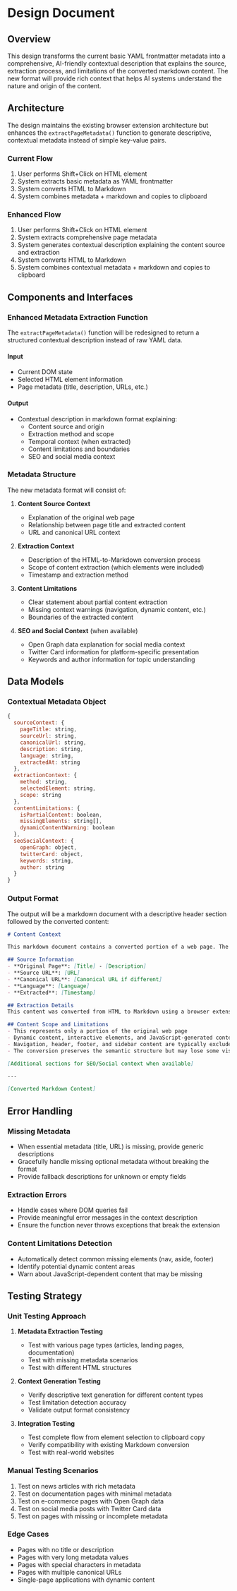 # Design Document

## Overview

This design transforms the current basic YAML frontmatter metadata into a comprehensive, AI-friendly contextual description that explains the source, extraction process, and limitations of the converted markdown content. The new format will provide rich context that helps AI systems understand the nature and origin of the content.

## Architecture

The design maintains the existing browser extension architecture but enhances the `extractPageMetadata()` function to generate descriptive, contextual metadata instead of simple key-value pairs.

### Current Flow
1. User performs Shift+Click on HTML element
2. System extracts basic metadata as YAML frontmatter
3. System converts HTML to Markdown
4. System combines metadata + markdown and copies to clipboard

### Enhanced Flow
1. User performs Shift+Click on HTML element
2. System extracts comprehensive page metadata
3. System generates contextual description explaining the content source and extraction
4. System converts HTML to Markdown
5. System combines contextual metadata + markdown and copies to clipboard

## Components and Interfaces

### Enhanced Metadata Extraction Function

The `extractPageMetadata()` function will be redesigned to return a structured contextual description instead of raw YAML data.

#### Input
- Current DOM state
- Selected HTML element information
- Page metadata (title, description, URLs, etc.)

#### Output
- Contextual description in markdown format explaining:
  - Content source and origin
  - Extraction method and scope
  - Temporal context (when extracted)
  - Content limitations and boundaries
  - SEO and social media context

### Metadata Structure

The new metadata format will consist of:

1. **Content Source Context**
   - Explanation of the original web page
   - Relationship between page title and extracted content
   - URL and canonical URL context

2. **Extraction Context**
   - Description of the HTML-to-Markdown conversion process
   - Scope of content extraction (which elements were included)
   - Timestamp and extraction method

3. **Content Limitations**
   - Clear statement about partial content extraction
   - Missing context warnings (navigation, dynamic content, etc.)
   - Boundaries of the extracted content

4. **SEO and Social Context** (when available)
   - Open Graph data explanation for social media context
   - Twitter Card information for platform-specific presentation
   - Keywords and author information for topic understanding

## Data Models

### Contextual Metadata Object
```javascript
{
  sourceContext: {
    pageTitle: string,
    sourceUrl: string,
    canonicalUrl: string,
    description: string,
    language: string,
    extractedAt: string
  },
  extractionContext: {
    method: string,
    selectedElement: string,
    scope: string
  },
  contentLimitations: {
    isPartialContent: boolean,
    missingElements: string[],
    dynamicContentWarning: boolean
  },
  seoSocialContext: {
    openGraph: object,
    twitterCard: object,
    keywords: string,
    author: string
  }
}
```

### Output Format
The output will be a markdown document with a descriptive header section followed by the converted content:

```markdown
# Content Context

This markdown document contains a converted portion of a web page. The content was extracted from [Page Title] (URL) on [Date].

## Source Information
- **Original Page**: [Title] - [Description]
- **Source URL**: [URL]
- **Canonical URL**: [Canonical URL if different]
- **Language**: [Language]
- **Extracted**: [Timestamp]

## Extraction Details
This content was converted from HTML to Markdown using a browser extension. The conversion focused on [specific element description] and may not include the complete page context such as navigation menus, sidebars, or dynamic content that loads after the initial page render.

## Content Scope and Limitations
- This represents only a portion of the original web page
- Dynamic content, interactive elements, and JavaScript-generated content may be missing
- Navigation, header, footer, and sidebar content are typically excluded
- The conversion preserves the semantic structure but may lose some visual formatting

[Additional sections for SEO/Social context when available]

---

[Converted Markdown Content]
```

## Error Handling

### Missing Metadata
- When essential metadata (title, URL) is missing, provide generic descriptions
- Gracefully handle missing optional metadata without breaking the format
- Provide fallback descriptions for unknown or empty fields

### Extraction Errors
- Handle cases where DOM queries fail
- Provide meaningful error messages in the context description
- Ensure the function never throws exceptions that break the extension

### Content Limitations Detection
- Automatically detect common missing elements (nav, aside, footer)
- Identify potential dynamic content areas
- Warn about JavaScript-dependent content that may be missing

## Testing Strategy

### Unit Testing Approach
1. **Metadata Extraction Testing**
   - Test with various page types (articles, landing pages, documentation)
   - Test with missing metadata scenarios
   - Test with different HTML structures

2. **Context Generation Testing**
   - Verify descriptive text generation for different content types
   - Test limitation detection accuracy
   - Validate output format consistency

3. **Integration Testing**
   - Test complete flow from element selection to clipboard copy
   - Verify compatibility with existing Markdown conversion
   - Test with real-world websites

### Manual Testing Scenarios
1. Test on news articles with rich metadata
2. Test on documentation pages with minimal metadata
3. Test on e-commerce pages with Open Graph data
4. Test on social media posts with Twitter Card data
5. Test on pages with missing or incomplete metadata

### Edge Cases
- Pages with no title or description
- Pages with very long metadata values
- Pages with special characters in metadata
- Pages with multiple canonical URLs
- Single-page applications with dynamic content